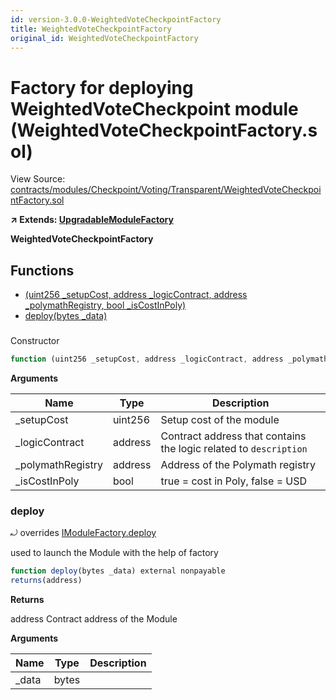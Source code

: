 ```yaml
---
id: version-3.0.0-WeightedVoteCheckpointFactory
title: WeightedVoteCheckpointFactory
original_id: WeightedVoteCheckpointFactory
---
```


# Factory for deploying WeightedVoteCheckpoint module (WeightedVoteCheckpointFactory.sol)

View Source: [contracts/modules/Checkpoint/Voting/Transparent/WeightedVoteCheckpointFactory.sol](../../contracts/modules/Checkpoint/Voting/Transparent/WeightedVoteCheckpointFactory.sol)

**↗ Extends: [UpgradableModuleFactory](UpgradableModuleFactory.md)**

**WeightedVoteCheckpointFactory**

## Functions

- [(uint256 _setupCost, address _logicContract, address _polymathRegistry, bool _isCostInPoly)](#)
- [deploy(bytes _data)](#deploy)

### 

Constructor

```js
function (uint256 _setupCost, address _logicContract, address _polymathRegistry, bool _isCostInPoly) public nonpayable UpgradableModuleFactory 
```

**Arguments**

| Name        | Type           | Description  |
| ------------- |------------- | -----|
| _setupCost | uint256 | Setup cost of the module | 
| _logicContract | address | Contract address that contains the logic related to `description` | 
| _polymathRegistry | address | Address of the Polymath registry | 
| _isCostInPoly | bool | true = cost in Poly, false = USD | 

### deploy

⤾ overrides [IModuleFactory.deploy](IModuleFactory.md#deploy)

used to launch the Module with the help of factory

```js
function deploy(bytes _data) external nonpayable
returns(address)
```

**Returns**

address Contract address of the Module

**Arguments**

| Name        | Type           | Description  |
| ------------- |------------- | -----|
| _data | bytes |  | 

